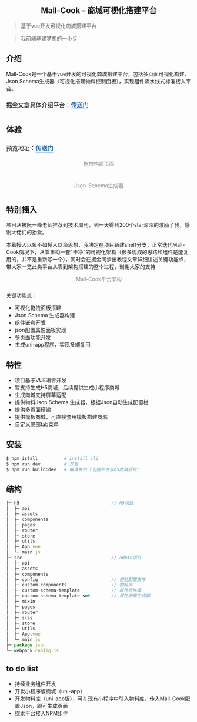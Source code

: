 <!--
 * @Description: What's this for
 * @Autor: WangYuan
 * @Date: 2021-12-20 14:20:57
 * @LastEditors: WangYuan
 * @LastEditTime: 2021-12-21 16:58:47
-->
<!-- [English](./README.md) | 简体中文  -->

<h2 align="center">Mall-Cook - 商城可视化搭建平台</h2>

> 基于vue开发可视化商城搭建平台

> 我前端基建梦想的一小步

## 介绍
Mall-Cook是一个基于vue开发的可视化商城搭建平台，包括多页面可视化构建、Json Schema生成器（可视化搭建物料控制面板），实现组件流水线式标准接入平台。

<p data-tool="mdnice编辑器" style="font-size: 16px; padding-top: 8px; padding-bottom: 8px; margin: 0; line-height: 26px; color: black;">掘金文章具体介绍平台：<a href="https://juejin.cn/post/7040993073437868063" style="text-decoration: none; color: #1e6bb8; word-wrap: break-word; font-weight: bold; border-bottom: 1px solid #1e6bb8;">传送门</a></p>

## 体验
<p data-tool="mdnice编辑器" style="font-size: 16px; padding-top: 8px; padding-bottom: 8px; margin: 0; line-height: 26px; color: black;">预览地址：<a href="http://110.42.184.128:8000/#/login" style="text-decoration: none; color: #1e6bb8; word-wrap: break-word; font-weight: bold; border-bottom: 1px solid #1e6bb8;">传送门</a></p>

<figcaption style="margin-top: 10px;margin-bottom: 10px; text-align: center; color: #888; font-size: 14px;">拖拽构建页面</figcaption>
<img src="https://files.mdnice.com/user/2544/f5f46fc7-38cf-4221-ae81-98274080f832.gif" alt style="display: block; margin: 0 auto; max-width: 100%;">

<figcaption style="margin-top: 30px;margin-bottom: 10px; text-align: center; color: #888; font-size: 14px;">Json-Schema生成器</figcaption>
<img src="https://files.mdnice.com/user/2544/4e087cef-f13a-4b35-8bbf-1b8156740ba0.gif" alt style="display: block; margin: 0 auto; max-width: 100%;">


## 特别插入
项目从被阮一峰老师推荐到技术周刊，到一天得到200个star深深的激励了我，感谢大佬们的抬爱。

本着授人以鱼不如授人以渔思想，我决定在项目新建shelf分支，正常迭代Mall-Cook情况下，从零重构一套"干净"的可视化架构（很多现成的思路和组件是能复用的，并不是重新写一个），同时会在掘金同步出教程文章详细讲述关键功能点，带大家一览此类平台从零到架构搭建的整个过程，谢谢大家的支持

<figcaption style="margin-top: 10px;margin-bottom: 10px; text-align: center; color: #888; font-size: 14px;">Mall-Cook平台架构</figcaption>
<img src="https://files.mdnice.com/user/2544/2a2d48d8-f677-48b5-8917-28361058d97a.png" alt style="display: block; margin: 0 auto; max-width: 100%;">

关键功能点：
- 可视化拖拽面板搭建
- Json Schema 生成器构建
- 组件嵌套开发
- json配置属性面板实现
- 多页面功能开发
- 生成uni-app程序，实现多端复用
## 特性

- 项目基于VUE语言开发
- 暂支持生成H5商城，后续提供生成小程序商城
- 生成商城支持屏幕适配
- 提供物料Json Schema 生成器，根据Json自动生成配置栏
- 提供多页面搭建
- 提供模板商城，可直接套用模板构建商城
- 自定义底部tab菜单



## 安装

```bash
$ npm istall          # install cli
$ npm run dev         # 开发
$ npm run build:dev   # 编译发布 (包括平台与h5商城项目)
```

## 结构

```javascript
├─ h5                                   // h5项目
│  ├─ api                       
│  ├─ assets                     
│  ├─ components                 
│  ├─ pages                      
│  ├─ router                     
│  ├─ store                      
│  ├─ utils                      
│  ├─ App.vue                    
│  └─ main.js                    
├─ src                                  // admin项目  
│  ├─ api   
│  ├─ assets                         
│  ├─ components              
│  ├─ config                            // 初始配置文件     
│  ├─ custom-components                 // 物料库
│  ├─ custom-schema-template            // 属性组件库
│  ├─ custom-schema-template-set        // 属性面板生成器
│  ├─ mixin                              
│  ├─ pages        
│  ├─ router  
│  ├─ scss  
│  ├─ store  
│  ├─ utils  
│  ├─ App.vue  
│  └─ main.js              
├─ package.json   
└─ webpack.config.js    
```

## to do list
- 持续业务组件开发
- 开发小程序版商城（uni-app）
- 开发物料库（uni-app版），可在现有小程序中引入物料库，传入Mall-Cook配置Json，即可生成页面
- 探索平台接入NPM组件

